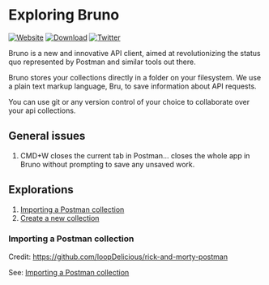 # Exploring Bruno

[![Website](https://img.shields.io/badge/Website-Visit-blue)](https://www.usebruno.com)
[![Download](https://img.shields.io/badge/Download-Latest-brightgreen)](https://www.usebruno.com/downloads)
[![Twitter](https://img.shields.io/twitter/follow/use_bruno?style=social&logo=twitter)](https://twitter.com/use_bruno)

Bruno is a new and innovative API client, aimed at revolutionizing the status quo represented by Postman and similar tools out there.

Bruno stores your collections directly in a folder on your filesystem. We use a plain text markup language, Bru, to save information about API requests.

You can use git or any version control of your choice to collaborate over your api collections.

## General issues

1. CMD+W closes the current tab in Postman... closes the whole app in Bruno without prompting to save any unsaved work.

## Explorations

1. [Importing a Postman collection](./exploration/01-import/01-import.md)
1. [Create a new collection](./exploration/02-create/02-create.md)

### Importing a Postman collection

Credit:  https://github.com/loopDelicious/rick-and-morty-postman

See: [Importing a Postman collection](./exploration/01-import/01-import.md)
